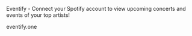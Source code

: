 Eventify - Connect your Spotify account to view upcoming concerts and events of your top artists!

eventify.one
